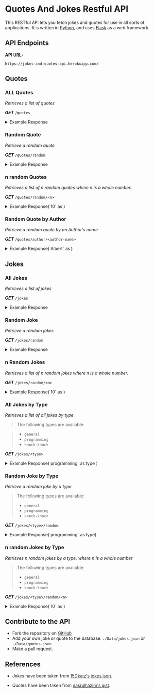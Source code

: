 # Quotes And Jokes Restful API

This RESTful API lets you fetch jokes and quotes for use in all sorts of applications.
It is written in [Python](https://www.python.org/), and uses [Flask](https://flask.palletsprojects.com/en/1.1.x/) as a web framework.

## API Endpoints

**API URL:**

```
https://jokes-and-quotes-api.herokuapp.com/
```

## Quotes

### ALL Quotes

*Retrieves a list of quotes*

***GET*** `/quotes`

<details>
<summary>Example Response</summary>

<pre>
[
  {
    "author": "Albert Einstein",
    "quote": "A person who never made a mistake never tried anything new."
  },
  {
    "author": "Ancient Indian Proverb",
    "quote": "Certain things catch your eye, but pursue only those that capture the heart."
  },
  ...
]
</pre>

</details>

### Random Quote

*Retrieve a random quote*

***GET*** `/quotes/random`

<details>
<summary>Example Response</summary>

```
{
  "author": "Dalai Lama",
  "quote": "Happiness is not something readymade.  It comes from your own actions."
}
```

</details>

### n random Quotes

*Retrieves a list of n random quotes where n is a whole number.*

***GET*** `/quotes/random/<n>`

<details>
<summary>Example Response(`10` as <n\>)</summary>

```
[
  {
    "author": "Albert Einstein",
    "quote": "A person who never made a mistake never tried anything new."
  },
  {
    "author": "Benjamin Franklin",
    "quote": "Either write something worth reading or do something worth writing."
  },
  {
    "author": "Les Brown",
    "quote": "Too many of us are not living our dreams because we are living our fears."
  },
  {
    "author": "Aristotle",
    "quote": "There is only one way to avoid criticism: do nothing, say nothing, and be nothing."
  },
  {
    "author": "Chinese Proverb",
    "quote": "The person who says it cannot be done should not interrupt the person who is doing it."
  },
  {
    "author": "Latin Proverb",
    "quote": "If the wind will not serve, take to the oars."
  },
  {
    "author": "Booker T. Washington",
    "quote": "If you want to lift yourself up, lift up someone else."
  },
  {
    "author": "Wayne Gretzky",
    "quote": "You miss 100% of the shots you don’t take."
  },
  {
    "author": "Roger Staubach",
    "quote": "There are no traffic jams along the extra mile."
  },
  {
    "author": "Latin Proverb",
    "quote": "If the wind will not serve, take to the oars."
  }
]
```

</details>

### Random Quote by Author

*Retrieve a random quote by an Author's name*

***GET*** `/quotes/author/<author-name>`

<details>
<summary>Example Response(`Albert` as <author\>)</summary>

```
[
  {
    "author": "Albert Einstein",
    "quote": "A person who never made a mistake never tried anything new."
  },
  {
    "author": "Albert Einstein",
    "quote": "Strive not to be a success, but rather to be of value."
  }
]
```

</details>

## Jokes

### All Jokes

*Retrieves a list of jokes*

***GET*** `/jokes`

<details>
<summary>Example Response</summary>

```
[
  {
    "punchline": "Dam.",
    "setup": "What did the fish say when it hit the wall?",
    "type": "general"
  },
  {
    "punchline": "You put a little boogie on it.",
    "setup": "How do you make a tissue dance?",
    "type": "general"
  },
  ...
]
```

</details>

### Random Joke

*Retrieve a random jokes*

***GET*** `/jokes/random`

<details>
<summary>Example Response</summary>

```
[
  {
    "punchline": "They start coffin.",
    "setup": "How can you tell a vampire has a cold?",
    "type": "general"
  }
]
```

</details>

### n Random Jokes

*Retrieves a list of n random jokes where n is a whole number.*

***GET*** `/jokes/random/<n>`

<details>
<summary>Example Response(`10` as <n\>)</summary>

```
[
  {
    "punchline": "A stick.",
    "setup": "What's brown and sticky?",
    "type": "general"
  },
  {
    "punchline": "They mostly wrap.",
    "setup": "Have you ever heard of a music group called Cellophane?",
    "type": "general"
  },
  {
    "punchline": "A little shaken.",
    "setup": "How was the snow globe feeling after the storm?",
    "type": "general"
  },
  {
    "punchline": "A fowl smell!",
    "setup": "What do you get when you cross a chicken with a skunk?",
    "type": "general"
  },
  {
    "punchline": "A handful of them.",
    "setup": "How many bones are in the human hand?",
    "type": "general"
  },
  {
    "punchline": "Because they cantaloupe!",
    "setup": "Why did the melons plan a big wedding?",
    "type": "general"
  },
  {
    "punchline": "When they run out of patients.",
    "setup": "When do doctors get angry?",
    "type": "general"
  },
  {
    "punchline": "   Billy Jeans!",
    "setup": "What did Michael Jackson name his denim store?",
    "type": "general"
  },
  {
    "punchline": "Guilty",
    "setup": "Do I enjoy making courthouse puns?",
    "type": "general"
  },
  {
    "punchline": "Because they're so good at it.",
    "setup": "Why do you never see elephants hiding in trees?",
    "type": "general"
  }
]
```

</details>

### All Jokes by Type

*Retrieves a list of all jokes by type*

> The following types are available:

> - `general`
> - `programming`
> - `knock-knock`

***GET*** `/jokes/<type>`

<details>
<summary>Example Response(`programming` as type )</summary>

```
[
  {
    "punchline": "Even if you're wrong, you're only off by a bit.",
    "setup": "What's the best thing about a Boolean?",
    "type": "programming"
  },
  {
    "punchline": "Inheritance",
    "setup": "What's the object-oriented way to become wealthy?",
    "type": "programming"
  },
  {
    "punchline": "The Foo Bar.",
    "setup": "Where do programmers like to hangout?",
    "type": "programming"
  },
  {
    "punchline": "Because he didn't get arrays.",
    "setup": "Why did the programmer quit his job?",
    "type": "programming"
  },
  {
    "punchline": "Because Oct 31 == Dec 25",
    "setup": "Why do programmers always mix up Halloween and Christmas?",
    "type": "programming"
  },
  {
    "punchline": "'Can I join you?'",
    "setup": "A SQL query walks into a bar, walks up to two tables and asks...",
    "type": "programming"
  },
  {
    "punchline": "None that's a hardware problem",
    "setup": "How many programmers does it take to change a lightbulb?",
    "type": "programming"
  },
  {
    "punchline": "the rest of them will write Perl",
    "setup": "If you put a million monkeys at a million keyboards, one of them will eventually write a Java program",
    "type": "programming"
  },
  {
    "punchline": "(hip hip array)",
    "setup": "['hip', 'hip']",
    "type": "programming"
  },
  {
    "punchline": "You must first understand what recursion is",
    "setup": "To understand what recursion is...",
    "type": "programming"
  },
  {
    "punchline": "Those who understand binary and those who don't",
    "setup": "There are 10 types of people in this world...",
    "type": "programming"
  },
  {
    "punchline": "Can't catch me - Avicii",
    "setup": "Which song would an exception sing?",
    "type": "programming"
  },
  {
    "punchline": "Because they don't C#",
    "setup": "Why do Java programmers wear glasses?",
    "type": "programming"
  },
  {
    "punchline": "Try it out on Internet Explorer",
    "setup": "How do you check if a webpage is HTML5?",
    "type": "programming"
  },
  {
    "punchline": "If you have to explain it then it is not that good.",
    "setup": "A user interface is like a joke.",
    "type": "programming"
  },
  {
    "punchline": "...but you might not get it.",
    "setup": "I was gonna tell you a joke about UDP...",
    "type": "programming"
  },
  {
    "punchline": "Do you know the problem with UDP jokes?",
    "setup": "The punchline often arrives before the set-up.",
    "type": "programming"
  },
  {
    "punchline": "Because they use a strongly typed language.",
    "setup": "Why do C# and Java developers keep breaking their keyboards?",
    "type": "programming"
  },
  {
    "punchline": "A race condition. Who is there?",
    "setup": "Knock-knock.",
    "type": "programming"
  },
  {
    "punchline": "I get to keep telling them until you get them.",
    "setup": "What's the best part about TCP jokes?",
    "type": "programming"
  },
  {
    "punchline": "A full one, in case he gets thirsty, and an empty one, in case he doesn’t.",
    "setup": "A programmer puts two glasses on his bedside table before going to sleep.",
    "type": "programming"
  },
  {
    "punchline": "Those who understand binary, those who don't, and those who weren't expecting a base 3 joke.",
    "setup": "There are 10 kinds of people in this world.",
    "type": "programming"
  },
  {
    "punchline": "It hurts when IP.",
    "setup": "What did the router say to the doctor?",
    "type": "programming"
  },
  {
    "punchline": "He goes nowhere.",
    "setup": "An IPv6 packet is walking out of the house.",
    "type": "programming"
  },
  {
    "punchline": "Bartender says, \"here, but I’ll need that back in an hour!\"",
    "setup": "A DHCP packet walks into a bar and asks for a beer.",
    "type": "programming"
  },
  {
    "punchline": "They couldn't find a table.",
    "setup": "3 SQL statements walk into a NoSQL bar. Soon, they walk out",
    "type": "programming"
  }
]
```

</details>

### Random Joke by Type

*Retrieve a random joke by a type*

> The following types are available:
>
> - `general`
> - `programming`
> - `knock-knock`

***GET*** `/jokes/<type>/random`

<details>
<summary>Example Response(`programming` as type)</summary>

```
{
  "punchline": "Those who understand binary and those who don't",
  "setup": "There are 10 types of people in this world...",
  "type": "programming"
}
```

</details>

### n random Jokes by Type

*Retrieves n random jokes by a type, where n is a whole number*

> The following types are available:
>
> - `general`
> - `programming`
> - `knock-knock`

***GET*** `/jokes/<type>/random/<n>`

<details>
<summary>Example Response(`10` as <n\>)</summary>

```
[
  {
    "punchline": "(hip hip array)",
    "setup": "['hip', 'hip']",
    "type": "programming"
  },
  {
    "punchline": "The Foo Bar.",
    "setup": "Where do programmers like to hangout?",
    "type": "programming"
  },
  {
    "punchline": "You must first understand what recursion is",
    "setup": "To understand what recursion is...",
    "type": "programming"
  },
  {
    "punchline": "Because they don't C#",
    "setup": "Why do Java programmers wear glasses?",
    "type": "programming"
  },
  {
    "punchline": "None that's a hardware problem",
    "setup": "How many programmers does it take to change a lightbulb?",
    "type": "programming"
  },
  {
    "punchline": "Inheritance",
    "setup": "What's the object-oriented way to become wealthy?",
    "type": "programming"
  },
  {
    "punchline": "The Foo Bar.",
    "setup": "Where do programmers like to hangout?",
    "type": "programming"
  },
  {
    "punchline": "Bartender says, \"here, but I’ll need that back in an hour!\"",
    "setup": "A DHCP packet walks into a bar and asks for a beer.",
    "type": "programming"
  },
  {
    "punchline": "Bartender says, \"here, but I’ll need that back in an hour!\"",
    "setup": "A DHCP packet walks into a bar and asks for a beer.",
    "type": "programming"
  },
  {
    "punchline": "Even if you're wrong, you're only off by a bit.",
    "setup": "What's the best thing about a Boolean?",
    "type": "programming"
  }
]
```

</details>

## Contribute to the API

- Fork the repository on [GitHub](https://github.com/Drish-xD/rest-api)
- Add your own joke or quote to the database. `./Data/jokes.json` or `./Data/quotes.json`
- Make a pull request.

## References

- Jokes have been taken from [15Dkatz's jokes.json](https://github.com/15Dkatz/official_joke_api/blob/master/jokes/index.json).

- Quotes have been taken from [nasrulhazim's gist](https://gist.github.com/nasrulhazim/54b659e43b1035215cd0ba1d4577ee80).

